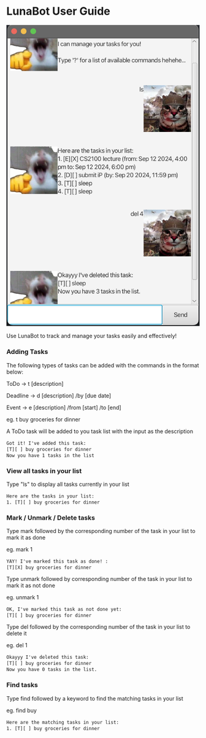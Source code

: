 # LunaBot User Guide

![Ui.png](Ui.png)

Use LunaBot to track and manage your tasks easily and effectively!

### Adding Tasks

The following types of tasks can be added with the commands in the format below:

ToDo -> t [description]

Deadline -> d [description] /by [due date]

Event -> e [description] /from [start] /to [end]

eg. t buy groceries for dinner

A ToDo task will be added to you task list with the input as the description 
```
Got it! I've added this task:
[T][ ] buy groceries for dinner
Now you have 1 tasks in the list
```

### View all tasks in your list

Type "ls" to display all tasks currently in your list

```
Here are the tasks in your list:
1. [T][ ] buy groceries for dinner
```

### Mark / Unmark / Delete tasks

Type mark followed by the corresponding number of the task in your list to mark it as done

eg. mark 1 

```
YAY! I've marked this task as done! :
[T][X] buy groceries for dinner
```

Type unmark followed by corresponding number of the task in your list to mark it as not done

eg. unmark 1

```
OK, I've marked this task as not done yet:
[T][ ] buy groceries for dinner
```

Type del followed by the corresponding number of the task in your list to delete it

eg. del 1

```
Okayyy I've deleted this task:
[T][ ] buy groceries for dinner
Now you have 0 tasks in the list.
```

### Find tasks 

Type find followed by a keyword to find the matching tasks in your list

eg. find buy

```
Here are the matching tasks in your list:
1. [T][ ] buy groceries for dinner
```